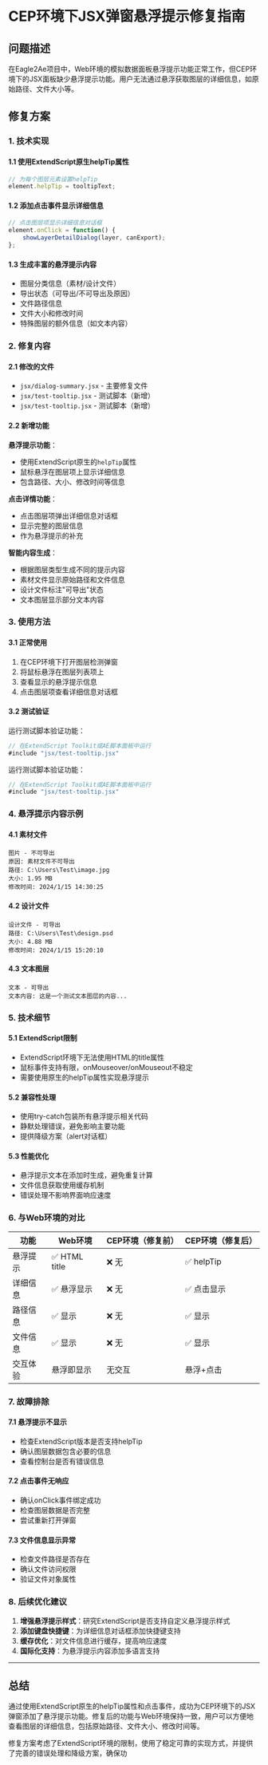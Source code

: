 # CEP环境下JSX弹窗悬浮提示修复指南

## 问题描述

在Eagle2Ae项目中，Web环境的模拟数据面板悬浮提示功能正常工作，但CEP环境下的JSX面板缺少悬浮提示功能。用户无法通过悬浮获取图层的详细信息，如原始路径、文件大小等。

## 修复方案

### 1. 技术实现

#### 1.1 使用ExtendScript原生helpTip属性
```javascript
// 为每个图层元素设置helpTip
element.helpTip = tooltipText;
```

#### 1.2 添加点击事件显示详细信息
```javascript
// 点击图层项显示详细信息对话框
element.onClick = function() {
    showLayerDetailDialog(layer, canExport);
};
```

#### 1.3 生成丰富的悬浮提示内容
- 图层分类信息（素材/设计文件）
- 导出状态（可导出/不可导出及原因）
- 文件路径信息
- 文件大小和修改时间
- 特殊图层的额外信息（如文本内容）

### 2. 修复内容

#### 2.1 修改的文件
- `jsx/dialog-summary.jsx` - 主要修复文件
- `jsx/test-tooltip.jsx` - 测试脚本（新增）
- `jsx/test-tooltip.jsx` - 测试脚本（新增）

#### 2.2 新增功能

**悬浮提示功能**：
- 使用ExtendScript原生的`helpTip`属性
- 鼠标悬浮在图层项上显示详细信息
- 包含路径、大小、修改时间等信息

**点击详情功能**：
- 点击图层项弹出详细信息对话框
- 显示完整的图层信息
- 作为悬浮提示的补充

**智能内容生成**：
- 根据图层类型生成不同的提示内容
- 素材文件显示原始路径和文件信息
- 设计文件标注"可导出"状态
- 文本图层显示部分文本内容

### 3. 使用方法

#### 3.1 正常使用
1. 在CEP环境下打开图层检测弹窗
2. 将鼠标悬浮在图层列表项上
3. 查看显示的悬浮提示信息
4. 点击图层项查看详细信息对话框
#### 3.2 测试验证
运行测试脚本验证功能：
```javascript
// 在ExtendScript Toolkit或AE脚本面板中运行
#include "jsx/test-tooltip.jsx"
```
运行测试脚本验证功能：
```javascript
// 在ExtendScript Toolkit或AE脚本面板中运行
#include "jsx/test-tooltip.jsx"
```

### 4. 悬浮提示内容示例

#### 4.1 素材文件
```
图片 - 不可导出
原因: 素材文件不可导出
路径: C:\Users\Test\image.jpg
大小: 1.95 MB
修改时间: 2024/1/15 14:30:25
```

#### 4.2 设计文件
```
设计文件 - 可导出
路径: C:\Users\Test\design.psd
大小: 4.88 MB
修改时间: 2024/1/15 15:20:10
```

#### 4.3 文本图层
```
文本 - 可导出
文本内容: 这是一个测试文本图层的内容...
```

### 5. 技术细节

#### 5.1 ExtendScript限制
- ExtendScript环境下无法使用HTML的title属性
- 鼠标事件支持有限，onMouseover/onMouseout不稳定
- 需要使用原生的helpTip属性实现悬浮提示

#### 5.2 兼容性处理
- 使用try-catch包装所有悬浮提示相关代码
- 静默处理错误，避免影响主要功能
- 提供降级方案（alert对话框）

#### 5.3 性能优化
- 悬浮提示文本在添加时生成，避免重复计算
- 文件信息获取使用缓存机制
- 错误处理不影响界面响应速度

### 6. 与Web环境的对比

| 功能 | Web环境 | CEP环境（修复前） | CEP环境（修复后） |
|------|---------|------------------|------------------|
| 悬浮提示 | ✅ HTML title | ❌ 无 | ✅ helpTip |
| 详细信息 | ✅ 悬浮显示 | ❌ 无 | ✅ 点击显示 |
| 路径信息 | ✅ 显示 | ❌ 无 | ✅ 显示 |
| 文件信息 | ✅ 显示 | ❌ 无 | ✅ 显示 |
| 交互体验 | 悬浮即显示 | 无交互 | 悬浮+点击 |

### 7. 故障排除

#### 7.1 悬浮提示不显示
- 检查ExtendScript版本是否支持helpTip
- 确认图层数据包含必要的信息
- 查看控制台是否有错误信息

#### 7.2 点击事件无响应
- 确认onClick事件绑定成功
- 检查图层数据是否完整
- 尝试重新打开弹窗

#### 7.3 文件信息显示异常
- 检查文件路径是否存在
- 确认文件访问权限
- 验证文件对象属性

### 8. 后续优化建议

1. **增强悬浮提示样式**：研究ExtendScript是否支持自定义悬浮提示样式
2. **添加键盘快捷键**：为详细信息对话框添加快捷键支持
3. **缓存优化**：对文件信息进行缓存，提高响应速度
4. **国际化支持**：为悬浮提示内容添加多语言支持

---

## 总结

通过使用ExtendScript原生的helpTip属性和点击事件，成功为CEP环境下的JSX弹窗添加了悬浮提示功能。修复后的功能与Web环境保持一致，用户可以方便地查看图层的详细信息，包括原始路径、文件大小、修改时间等。

修复方案考虑了ExtendScript环境的限制，使用了稳定可靠的实现方式，并提供了完善的错误处理和降级方案，确保功